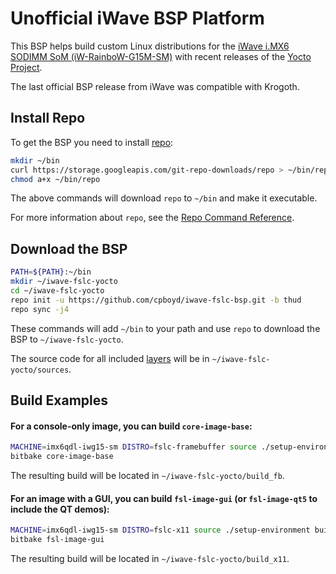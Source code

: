 # Unofficial iWave BSP Platform

This BSP helps build custom Linux distributions for the [iWave i.MX6 SODIMM SoM (iW-RainboW-G15M-SM)](https://www.iwavesystems.com/product/cpu-modules/sodimm-modules/i-mx6-sodimm-module-522/i-mx6-sodimm-module.html) with recent releases of the [Yocto Project](https://www.yoctoproject.org/).

The last official BSP release from iWave was compatible with Krogoth.

## Install Repo

To get the BSP you need to install [repo](https://gerrit.googlesource.com/git-repo/):

```sh
mkdir ~/bin
curl https://storage.googleapis.com/git-repo-downloads/repo > ~/bin/repo
chmod a+x ~/bin/repo
```

The above commands will download `repo` to `~/bin` and make it executable.

For more information about `repo`, see the [Repo Command Reference](https://source.android.com/setup/develop/repo). 

## Download the BSP

```sh
PATH=${PATH}:~/bin
mkdir ~/iwave-fslc-yocto
cd ~/iwave-fslc-yocto
repo init -u https://github.com/cpboyd/iwave-fslc-bsp.git -b thud
repo sync -j4
```

These commands will add `~/bin` to your path and use `repo` to download the BSP to `~/iwave-fslc-yocto`.

The source code for all included [layers](https://www.openembedded.org/Layers_FAQ) will be in `~/iwave-fslc-yocto/sources`.

## Build Examples

#### For a console-only image, you can build `core-image-base`:

```sh
MACHINE=imx6qdl-iwg15-sm DISTRO=fslc-framebuffer source ./setup-environment build_fb
bitbake core-image-base
```

The resulting build will be located in `~/iwave-fslc-yocto/build_fb`.

#### For an image with a GUI, you can build `fsl-image-gui` (or `fsl-image-qt5` to include the QT demos):

```sh
MACHINE=imx6qdl-iwg15-sm DISTRO=fslc-x11 source ./setup-environment build_x11
bitbake fsl-image-gui
```

The resulting build will be located in `~/iwave-fslc-yocto/build_x11`.
